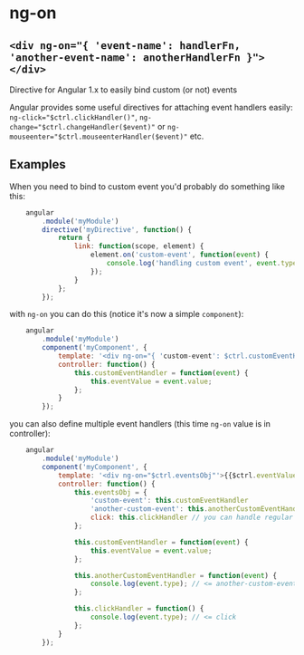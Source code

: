 # ng-on

## `<div ng-on="{ 'event-name': handlerFn, 'another-event-name': anotherHandlerFn }"></div>`

Directive for Angular 1.x to easily bind custom (or not) events

Angular provides some useful directives for attaching event handlers easily: `ng-click="$ctrl.clickHandler()"`, `ng-change="$ctrl.changeHandler($event)"` or `ng-mouseenter="$ctrl.mouseenterHandler($event)"` etc.

## Examples

When you need to bind to custom event you'd probably do something like this:

```js
    angular
        .module('myModule')
        directive('myDirective', function() {
            return {
                link: function(scope, element) {
                    element.on('custom-event', function(event) {
                        console.log('handling custom event', event.type);
                    });
                }
            };
        });
```

with `ng-on` you can do this (notice it's now a simple `component`):

```js
    angular
        .module('myModule')
        component('myComponent', {
            template: '<div ng-on="{ 'custom-event': $ctrl.customEventHandler }"'>{{$ctrl.eventValue}}</div>,
            controller: function() {
                this.customEventHandler = function(event) {
                    this.eventValue = event.value;
                };
            }
        });
```

you can also define multiple event handlers (this time `ng-on` value is in controller):

```js
    angular
        .module('myModule')
        component('myComponent', {
            template: '<div ng-on="$ctrl.eventsObj"'>{{$ctrl.eventValue}}</div>,
            controller: function() {
                this.eventsObj = {
                    'custom-event': this.customEventHandler
                    'another-custom-event': this.anotherCustomEventHandler,
                    click: this.clickHandler // you can handle regular DOM events too
                };

                this.customEventHandler = function(event) {
                    this.eventValue = event.value;
                };

                this.anotherCustomEventHandler = function(event) {
                    console.log(event.type); // <= another-custom-event
                };

                this.clickHandler = function() {
                    console.log(event.type); // <= click
                };
            }
        });
```

